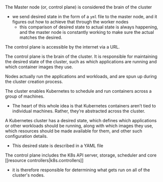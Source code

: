 
The Master node (or, control plane) is considered the brain of the cluster
- we send desired state in the form of a `yml` file to the master node, and it figures out how to achieve that through the worker nodes
    - this comparison of desired state to actual state is always happening, and the master node is constantly working to make sure the actual matches the desired.

The control plane is accessible by the internet via a URL.

The control plane is the brain of the cluster. It is responsible for maintaining the desired state of the cluster, such as which applications are running and which container images they use.

Nodes actually run the applications and workloads, and are spun up during the cluster creation process.

The cluster enables Kubernetes to schedule and run containers across a group of machines.
- The heart of this whole idea is that Kubernetes containers aren’t tied to individual machines. Rather, they’re abstracted across the cluster.

A Kubernetes cluster has a desired state, which defines which applications or other workloads should be running, along with which images they use, which resources should be made available for them, and other such configuration details.
- This desired state is described in a YAML file

The control plane includes the K8s API server, storage, scheduler and core [[resource controllers|k8s.controllers]]
- it is therefore responsible for determining what gets run on all of the cluster's nodes.
